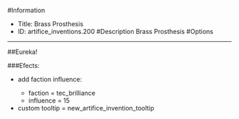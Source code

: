 #Information
 - Title: Brass Prosthesis
 - ID: artifice_inventions.200
#Description
Brass Prosthesis
#Options

___
##Eureka!

###Efects:<ul><li>add faction influence:</li><ul><li>faction = tec_brilliance</li><li>influence = 15</li></ul><li>custom tooltip = new_artifice_invention_tooltip</li></ul>
